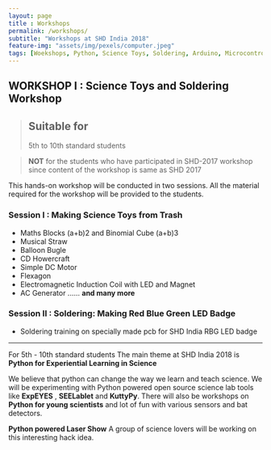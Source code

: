 ```yaml
--- 
layout: page
title : Workshops  
permalink: /workshops/
subtitle: "Workshops at SHD India 2018" 
feature-img: "assets/img/pexels/computer.jpeg"
tags: [Woekshops, Python, Science Toys, Soldering, Arduino, Microcontroller, Micropython]
---
```

## WORKSHOP I : Science Toys and Soldering Workshop
  >## Suitable for
  >5th to 10th standard students
  
  > **NOT** for the students who have participated in SHD-2017 workshop since content of the workshop is same as SHD 2017
  
This hands-on workshop will be conducted in two sessions. 
All the material required for the workshop will be provided to the students.
### Session I :  Making Science Toys from Trash

   * Maths Blocks (a+b)2  and Binomial Cube (a+b)3 
   * Musical Straw
   * Balloon Bugle
   * CD Howercraft
   * Simple DC Motor 
   * Flexagon
   * Electromagnetic Induction Coil with LED and Magnet
   * AC Generator   ...... **and many more**             
              
### Session II : Soldering: Making Red Blue Green LED Badge 
   * Soldering training on specially made pcb for SHD India RBG LED badge

***








For 5th - 10th standard students
The main theme at SHD India 2018 is **Python for Experiential Learning in Science**
<p>
We believe that python can change the way we learn and teach science. We will be experimenting with Python powered open source science lab tools like <strong>ExpEYES</strong> , <strong>SEELablet</strong> and <strong>KuttyPy</strong>. There will also be workshops on <strong>Python for young scientists</strong> and lot of fun with various sensors and  bat detectors.
</p>

**Python powered Laser Show** A group of science lovers will be working on this interesting hack idea.

